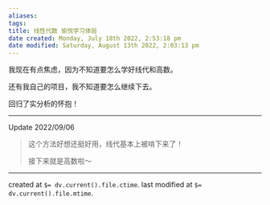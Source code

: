```yaml
---
aliases: 
tags: 
title: 线性代数 愉悦学习体验
date created: Monday, July 18th 2022, 2:53:18 pm
date modified: Saturday, August 13th 2022, 2:03:13 pm
---
```

我现在有点焦虑，因为不知道要怎么学好线代和高数。

还有我自己的项目，我不知道要怎么继续下去。

回归了实分析的怀抱！

---
Update 2022/09/06
> 这个方法好想还挺好用，线代基本上被啃下来了！
> 
> 接下来就是高数啦～


---

created at `$= dv.current().file.ctime`.
last modified at `$= dv.current().file.mtime`.
